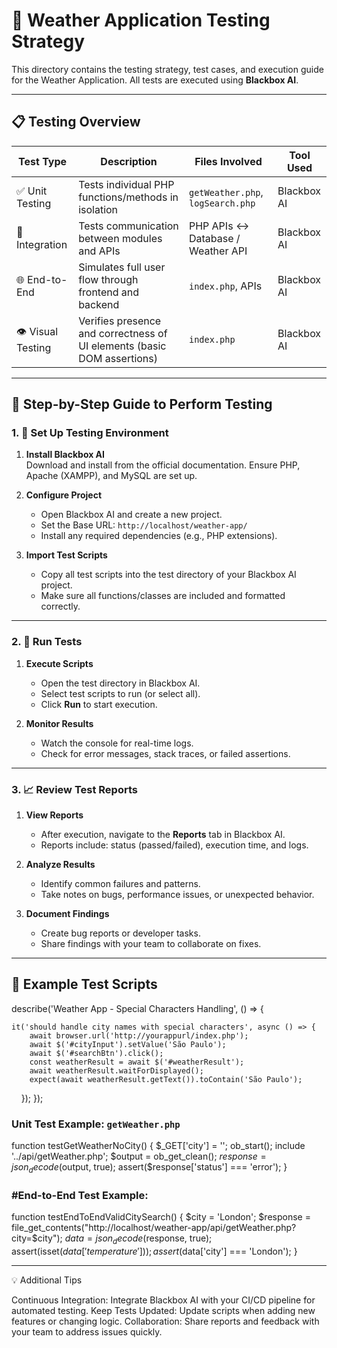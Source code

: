 # 🧪 Weather Application Testing Strategy

This directory contains the testing strategy, test cases, and execution guide for the Weather Application. All tests are executed using **Blackbox AI**.

---

## 📋 Testing Overview

| Test Type         | Description                                                                 | Files Involved                   | Tool Used    |
|-------------------|-----------------------------------------------------------------------------|----------------------------------|--------------|
| ✅ Unit Testing    | Tests individual PHP functions/methods in isolation                         | `getWeather.php`, `logSearch.php` | Blackbox AI  |
| 🔗 Integration     | Tests communication between modules and APIs                                | PHP APIs ↔ Database / Weather API | Blackbox AI  |
| 🌐 End-to-End      | Simulates full user flow through frontend and backend                       | `index.php`, APIs                | Blackbox AI  |
| 👁️ Visual Testing | Verifies presence and correctness of UI elements (basic DOM assertions)    | `index.php`                      | Blackbox AI  |

---

## 🧠 Step-by-Step Guide to Perform Testing

### 1. 🚀 Set Up Testing Environment

1. **Install Blackbox AI**  
   Download and install from the official documentation. Ensure PHP, Apache (XAMPP), and MySQL are set up.

2. **Configure Project**
   - Open Blackbox AI and create a new project.
   - Set the Base URL: `http://localhost/weather-app/`
   - Install any required dependencies (e.g., PHP extensions).

3. **Import Test Scripts**
   - Copy all test scripts into the test directory of your Blackbox AI project.
   - Make sure all functions/classes are included and formatted correctly.

---

### 2. 🧪 Run Tests

1. **Execute Scripts**
   - Open the test directory in Blackbox AI.
   - Select test scripts to run (or select all).
   - Click **Run** to start execution.

2. **Monitor Results**
   - Watch the console for real-time logs.
   - Check for error messages, stack traces, or failed assertions.

---

### 3. 📈 Review Test Reports

1. **View Reports**
   - After execution, navigate to the **Reports** tab in Blackbox AI.
   - Reports include: status (passed/failed), execution time, and logs.

2. **Analyze Results**
   - Identify common failures and patterns.
   - Take notes on bugs, performance issues, or unexpected behavior.

3. **Document Findings**
   - Create bug reports or developer tasks.
   - Share findings with your team to collaborate on fixes.

---

## 📝 Example Test Scripts

describe('Weather App - Special Characters Handling', () => {

    it('should handle city names with special characters', async () => {
        await browser.url('http://yourappurl/index.php');
        await $('#cityInput').setValue('São Paulo');
        await $('#searchBtn').click();
        const weatherResult = await $('#weatherResult');
        await weatherResult.waitForDisplayed();
        expect(await weatherResult.getText()).toContain('São Paulo');
    });
});

### Unit Test Example: `getWeather.php`

function testGetWeatherNoCity() {
  $_GET['city'] = '';
  ob_start();
  include '../api/getWeather.php';
  $output = ob_get_clean();
  $response = json_decode($output, true);
  assert($response['status'] === 'error');
}

### #End-to-End Test Example:

function testEndToEndValidCitySearch() {
  $city = 'London';
  $response = file_get_contents("http://localhost/weather-app/api/getWeather.php?city=$city");
  $data = json_decode($response, true);
  assert(isset($data['temperature']));
  assert($data['city'] === 'London');
}

----

💡 Additional Tips

Continuous Integration: Integrate Blackbox AI with your CI/CD pipeline for automated testing.
Keep Tests Updated: Update scripts when adding new features or changing logic.
Collaboration: Share reports and feedback with your team to address issues quickly.


